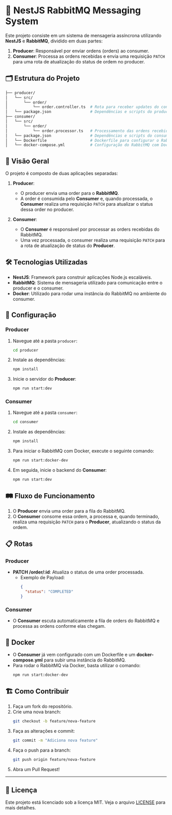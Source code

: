 
# 🐰 NestJS RabbitMQ Messaging System

Este projeto consiste em um sistema de mensageria assíncrona utilizando **NestJS** e **RabbitMQ**, dividido em duas partes:

1. **Producer**: Responsável por enviar ordens (orders) ao consumer.
2. **Consumer**: Processa as ordens recebidas e envia uma requisição `PATCH` para uma rota de atualização do status de ordem no producer.

## 🗂 Estrutura do Projeto

```bash
├── producer/
│   └── src/
│       └── order/
│           └── order.controller.ts  # Rota para receber updates do consumer
│   └── package.json                 # Dependências e scripts do producer
├── consumer/
│   └── src/
│       └── order/
│           └── order.processor.ts   # Processamento das ordens recebidas
│   └── package.json                 # Dependências e scripts do consumer
│   └── Dockerfile                   # Dockerfile para configurar o RabbitMQ
│   └── docker-compose.yml           # Configuração do RabbitMQ com Docker
```

## 🚀 Visão Geral

O projeto é composto de duas aplicações separadas:

1. **Producer**:
   - O producer envia uma order para o **RabbitMQ**. 
   - A order é consumida pelo **Consumer** e, quando processada, o **Consumer** realiza uma requisição `PATCH` para atualizar o status dessa order no producer.

2. **Consumer**:
   - O **Consumer** é responsável por processar as orders recebidas do RabbitMQ.
   - Uma vez processada, o consumer realiza uma requisição `PATCH` para a rota de atualização de status do **Producer**.

## 🛠️ Tecnologias Utilizadas

- **NestJS**: Framework para construir aplicações Node.js escaláveis.
- **RabbitMQ**: Sistema de mensageria utilizado para comunicação entre o producer e o consumer.
- **Docker**: Utilizado para rodar uma instância do RabbitMQ no ambiente do consumer.

## 🔧 Configuração

### Producer

1. Navegue até a pasta `producer`:
   ```bash
   cd producer
   ```

2. Instale as dependências:
   ```bash
   npm install
   ```

3. Inicie o servidor do **Producer**:
   ```bash
   npm run start:dev
   ```

### Consumer

1. Navegue até a pasta `consumer`:
   ```bash
   cd consumer
   ```

2. Instale as dependências:
   ```bash
   npm install
   ```

3. Para iniciar o RabbitMQ com Docker, execute o seguinte comando:
   ```bash
   npm run start:docker-dev
   ```

4. Em seguida, inicie o backend do **Consumer**:
   ```bash
   npm run start:dev
   ```

## 🛤️ Fluxo de Funcionamento

1. O **Producer** envia uma order para a fila do RabbitMQ.
2. O **Consumer** consome essa ordem, a processa e, quando terminado, realiza uma requisição `PATCH` para o **Producer**, atualizando o status da ordem.


## 📋 Rotas

### Producer

- **PATCH /order/:id**: Atualiza o status de uma order processada.
  - Exemplo de Payload:
    ```json
    {
      "status": "COMPLETED"
    }
    ```

### Consumer

- O **Consumer** escuta automaticamente a fila de orders do RabbitMQ e processa as ordens conforme elas chegam.

## 🐳 Docker

- O **Consumer** já vem configurado com um Dockerfile e um **docker-compose.yml** para subir uma instância do RabbitMQ.
- Para rodar o RabbitMQ via Docker, basta utilizar o comando:
  ```bash
  npm run start:docker-dev
  ```

## 🏗️ Como Contribuir

1. Faça um fork do repositório.
2. Crie uma nova branch:
   ```bash
   git checkout -b feature/nova-feature
   ```
3. Faça as alterações e commit:
   ```bash
   git commit -m "Adiciona nova feature"
   ```
4. Faça o push para a branch:
   ```bash
   git push origin feature/nova-feature
   ```
5. Abra um Pull Request!

---

## 📜 Licença

Este projeto está licenciado sob a licença MIT. Veja o arquivo [LICENSE](LICENSE) para mais detalhes.
